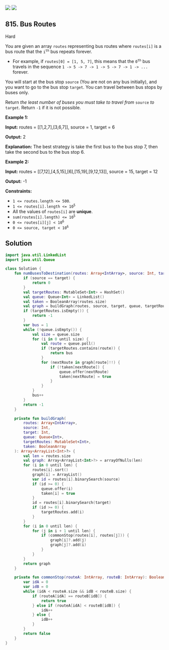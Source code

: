 [![](https://img.shields.io/github/stars/javadev/LeetCode-in-Kotlin?label=Stars&style=flat-square)](https://github.com/javadev/LeetCode-in-Kotlin)
[![](https://img.shields.io/github/forks/javadev/LeetCode-in-Kotlin?label=Fork%20me%20on%20GitHub%20&style=flat-square)](https://github.com/javadev/LeetCode-in-Kotlin/fork)

## 815\. Bus Routes

Hard

You are given an array `routes` representing bus routes where `routes[i]` is a bus route that the <code>i<sup>th</sup></code> bus repeats forever.

*   For example, if `routes[0] = [1, 5, 7]`, this means that the <code>0<sup>th</sup></code> bus travels in the sequence `1 -> 5 -> 7 -> 1 -> 5 -> 7 -> 1 -> ...` forever.

You will start at the bus stop `source` (You are not on any bus initially), and you want to go to the bus stop `target`. You can travel between bus stops by buses only.

Return _the least number of buses you must take to travel from_ `source` _to_ `target`. Return `-1` if it is not possible.

**Example 1:**

**Input:** routes = \[\[1,2,7],[3,6,7]], source = 1, target = 6

**Output:** 2

**Explanation:** The best strategy is take the first bus to the bus stop 7, then take the second bus to the bus stop 6.

**Example 2:**

**Input:** routes = \[\[7,12],[4,5,15],[6],[15,19],[9,12,13]], source = 15, target = 12

**Output:** -1

**Constraints:**

*   `1 <= routes.length <= 500`.
*   <code>1 <= routes[i].length <= 10<sup>5</sup></code>
*   All the values of `routes[i]` are **unique**.
*   <code>sum(routes[i].length) <= 10<sup>5</sup></code>
*   <code>0 <= routes[i][j] < 10<sup>6</sup></code>
*   <code>0 <= source, target < 10<sup>6</sup></code>

## Solution

```kotlin
import java.util.LinkedList
import java.util.Queue

class Solution {
    fun numBusesToDestination(routes: Array<IntArray>, source: Int, target: Int): Int {
        if (source == target) {
            return 0
        }
        val targetRoutes: MutableSet<Int> = HashSet()
        val queue: Queue<Int> = LinkedList()
        val taken = BooleanArray(routes.size)
        val graph = buildGraph(routes, source, target, queue, targetRoutes, taken)
        if (targetRoutes.isEmpty()) {
            return -1
        }
        var bus = 1
        while (!queue.isEmpty()) {
            val size = queue.size
            for (i in 0 until size) {
                val route = queue.poll()
                if (targetRoutes.contains(route)) {
                    return bus
                }
                for (nextRoute in graph[route]!!) {
                    if (!taken[nextRoute]) {
                        queue.offer(nextRoute)
                        taken[nextRoute] = true
                    }
                }
            }
            bus++
        }
        return -1
    }

    private fun buildGraph(
        routes: Array<IntArray>,
        source: Int,
        target: Int,
        queue: Queue<Int>,
        targetRoutes: MutableSet<Int>,
        taken: BooleanArray
    ): Array<ArrayList<Int>?> {
        val len = routes.size
        val graph: Array<ArrayList<Int>?> = arrayOfNulls(len)
        for (i in 0 until len) {
            routes[i].sort()
            graph[i] = ArrayList()
            var id = routes[i].binarySearch(source)
            if (id >= 0) {
                queue.offer(i)
                taken[i] = true
            }
            id = routes[i].binarySearch(target)
            if (id >= 0) {
                targetRoutes.add(i)
            }
        }
        for (i in 0 until len) {
            for (j in i + 1 until len) {
                if (commonStop(routes[i], routes[j])) {
                    graph[i]?.add(j)
                    graph[j]?.add(i)
                }
            }
        }
        return graph
    }

    private fun commonStop(routeA: IntArray, routeB: IntArray): Boolean {
        var idA = 0
        var idB = 0
        while (idA < routeA.size && idB < routeB.size) {
            if (routeA[idA] == routeB[idB]) {
                return true
            } else if (routeA[idA] < routeB[idB]) {
                idA++
            } else {
                idB++
            }
        }
        return false
    }
}
```